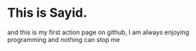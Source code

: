 # This is Sayid.

and this is my first action page on github, 
I am always enjoying programming and nothing can stop me
